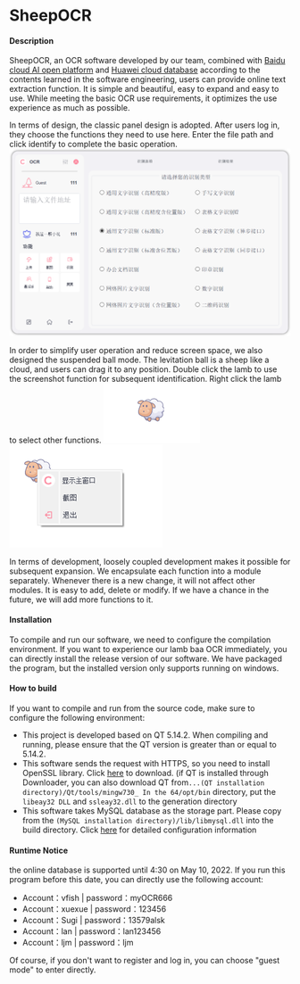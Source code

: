 # SheepOCR

#### Description
SheepOCR, an OCR software developed by our team, combined with [Baidu cloud AI open platform](https://ai.baidu.com/tech/ocr/) and [Huawei cloud database](https://activity.huaweicloud.com/) according to the contents learned in the software engineering, users can provide online text extraction function. It is simple and beautiful, easy to expand and easy to use. While meeting the basic OCR use requirements, it optimizes the use experience as much as possible.

In terms of design, the classic panel design is adopted. After users log in, they choose the functions they need to use here. Enter the file path and click identify to complete the basic operation.
![](./README_imgs/主面板.png)

In order to simplify user operation and reduce screen space, we also designed the suspended ball mode. The levitation ball is a sheep like a cloud, and users can drag it to any position. Double click the lamb to use the screenshot function for subsequent identification. Right click the lamb to select other functions.
![](./README_imgs/最小化2.png)  ![](./README_imgs/最小化3.png)

In terms of development, loosely coupled development makes it possible for subsequent expansion. We encapsulate each function into a module separately. Whenever there is a new change, it will not affect other modules. It is easy to add, delete or modify. If we have a chance in the future, we will add more functions to it.

#### Installation
To compile and run our software, we need to configure the compilation environment. If you want to experience our lamb baa OCR immediately, you can directly install the release version of our software. We have packaged the program, but the installed version only supports running on windows.

#### How to build
If you want to compile and run from the source code, make sure to configure the following environment:
- This project is developed based on QT 5.14.2. When compiling and running, please ensure that the QT version is greater than or equal to 5.14.2.
- This software sends the request with HTTPS, so you need to install OpenSSL library. Click [here](https://www.openssl.org/) to download. (if QT is installed through Downloader, you can also download QT from```...(QT installation directory)/Qt/tools/mingw730_ In the 64/opt/bin``` directory, put the ```libeay32 DLL``` and ```ssleay32.dll```  to the generation directory
- This software takes MySQL database as the storage part. Please copy from the ```(MySQL installation directory)/lib/libmysql.dll```  into the build directory. Click [here](https://blog.csdn.net/ysyut/article/details/108038100?ops_request_misc=%257B%2522request%255Fid%2522%253A%2522165081046816782390548548%2522%252C%2522scm%2522%253A%252220140713.130102334.pc%255Fall.%2522%257D&request_id=165081046816782390548548&biz_id=0&utm_medium=distribute.pc_search_result.none-task-blog-2~all~first_rank_ecpm_v1~rank_v31_ecpm-7-108038100.142%5ev9%5epc_search_result_cache,157%5ev4%5econtrol&utm_term=qt%E9%85%8D%E7%BD%AEmysql&spm=1018.2226.3001.4187) for detailed configuration information

#### Runtime Notice
the online database is  supported until 4:30 on May 10, 2022. If you run this program before this date, you can directly use the following account:

- Account：vfish  | password：myOCR666
- Account：xuexue | password：123456
- Account：Sugi  | password：13579alsk
- Account：lan  | password：lan123456
- Account：ljm | password：ljm

Of course, if you don't want to register and log in, you can choose "guest mode" to enter directly.
